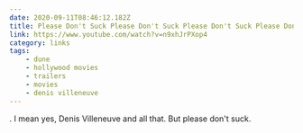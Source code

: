 ```yaml
---
date: 2020-09-11T08:46:12.182Z
title: Please Don't Suck Please Don't Suck Please Don't Suck Please Don't Suck Please Don't Suck
link: https://www.youtube.com/watch?v=n9xhJrPXop4
category: links
tags:
    - dune
    - hollywood movies
    - trailers
    - movies
    - denis villeneuve
---
```


. I mean yes, Denis Villeneuve and all that. But please don't suck.
